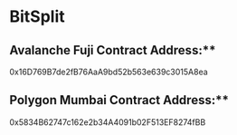 # BitSplit

## Avalanche Fuji Contract Address:\*\*

0x16D769B7de2fB76AaA9bd52b563e639c3015A8ea

## Polygon Mumbai Contract Address:\*\*

0x5834B62747c162e2b34A4091b02F513EF8274fBB
